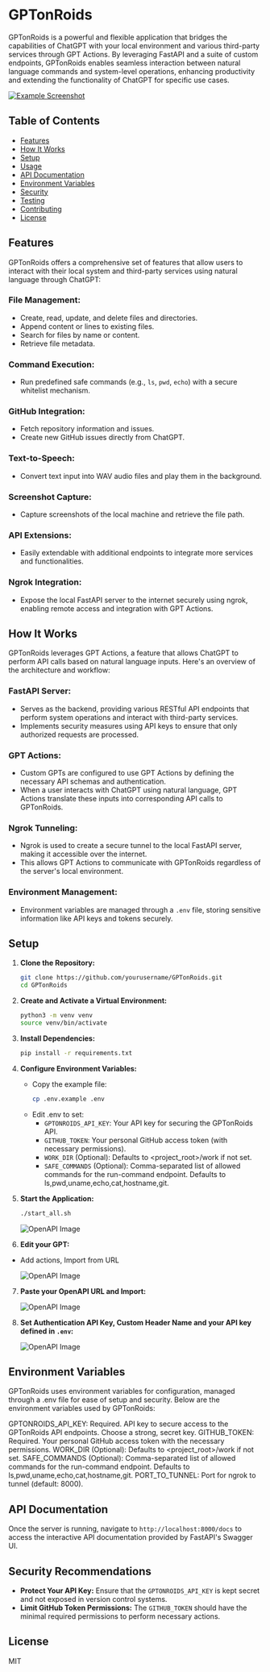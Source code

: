 # GPTonRoids

GPTonRoids is a powerful and flexible application that bridges the capabilities of ChatGPT with your local environment and various third-party services through GPT Actions. By leveraging FastAPI and a suite of custom endpoints, GPTonRoids enables seamless interaction between natural language commands and system-level operations, enhancing productivity and extending the functionality of ChatGPT for specific use cases.

[![Example Screenshot](./docs/gptonroids_example1_thumb.png)](./docs/gptonroids_example1.png)


## Table of Contents
- [Features](#features)
- [How It Works](#how-it-works)
- [Setup](#setup)
- [Usage](#usage)
- [API Documentation](#api-documentation)
- [Environment Variables](#environment-variables)
- [Security](#security)
- [Testing](#testing)
- [Contributing](#contributing)
- [License](#license)

## Features

GPTonRoids offers a comprehensive set of features that allow users to interact with their local system and third-party services using natural language through ChatGPT:

### File Management:
- Create, read, update, and delete files and directories.
- Append content or lines to existing files.
- Search for files by name or content.
- Retrieve file metadata.

### Command Execution:
- Run predefined safe commands (e.g., `ls`, `pwd`, `echo`) with a secure whitelist mechanism.

### GitHub Integration:
- Fetch repository information and issues.
- Create new GitHub issues directly from ChatGPT.

### Text-to-Speech:
- Convert text input into WAV audio files and play them in the background.

### Screenshot Capture:
- Capture screenshots of the local machine and retrieve the file path.

### API Extensions:
- Easily extendable with additional endpoints to integrate more services and functionalities.

### Ngrok Integration:
- Expose the local FastAPI server to the internet securely using ngrok, enabling remote access and integration with GPT Actions.

## How It Works

GPTonRoids leverages GPT Actions, a feature that allows ChatGPT to perform API calls based on natural language inputs. Here's an overview of the architecture and workflow:

### FastAPI Server:
- Serves as the backend, providing various RESTful API endpoints that perform system operations and interact with third-party services.
- Implements security measures using API keys to ensure that only authorized requests are processed.

### GPT Actions:
- Custom GPTs are configured to use GPT Actions by defining the necessary API schemas and authentication.
- When a user interacts with ChatGPT using natural language, GPT Actions translate these inputs into corresponding API calls to GPTonRoids.

### Ngrok Tunneling:
- Ngrok is used to create a secure tunnel to the local FastAPI server, making it accessible over the internet.
- This allows GPT Actions to communicate with GPTonRoids regardless of the server's local environment.

### Environment Management:
- Environment variables are managed through a `.env` file, storing sensitive information like API keys and tokens securely.

## Setup

1. **Clone the Repository:**
   ```bash
   git clone https://github.com/yourusername/GPTonRoids.git
   cd GPTonRoids
   ```

2. **Create and Activate a Virtual Environment:**
   ```bash
   python3 -m venv venv
   source venv/bin/activate
   ```

3. **Install Dependencies:**
   ```bash
   pip install -r requirements.txt
   ```

4. **Configure Environment Variables:**
   - Copy the example file:
     ```bash
     cp .env.example .env
     ```
   - Edit .env to set:
      - `GPTONROIDS_API_KEY`: Your API key for securing the GPTonRoids API.
      - `GITHUB_TOKEN`: Your personal GitHub access token (with necessary permissions).
      - `WORK_DIR` (Optional): Defaults to <project_root>/work if not set.
      - `SAFE_COMMANDS` (Optional): Comma-separated list of allowed commands for the run-command endpoint. Defaults to ls,pwd,uname,echo,cat,hostname,git.

5. **Start the Application:**
   ```bash
   ./start_all.sh
   ```

   ![OpenAPI Image](./docs/openapi_url_resized.png)

6. **Edit your GPT:**
- Add actions, Import from URL

   ![OpenAPI Image](./docs/gpt_step1.png)

7. **Paste your OpenAPI URL and Import:**

   ![OpenAPI Image](./docs/gpt_step2.png)

8. **Set Authentication API Key, Custom Header Name and your API key defined in `.env`:**

   ![OpenAPI Image](./docs/gpt_step3.png)

## Environment Variables

GPTonRoids uses environment variables for configuration, managed through a .env file for ease of setup and security. Below are the environment variables used by GPTonRoids:

GPTONROIDS_API_KEY: Required. API key to secure access to the GPTonRoids API endpoints. Choose a strong, secret key.
GITHUB_TOKEN: Required. Your personal GitHub access token with the necessary permissions.
WORK_DIR (Optional): Defaults to <project_root>/work if not set.
SAFE_COMMANDS (Optional): Comma-separated list of allowed commands for the run-command endpoint. Defaults to ls,pwd,uname,echo,cat,hostname,git.
PORT_TO_TUNNEL: Port for ngrok to tunnel (default: 8000).

## API Documentation

Once the server is running, navigate to `http://localhost:8000/docs` to access the interactive API documentation provided by FastAPI's Swagger UI.

## Security Recommendations

- **Protect Your API Key:** Ensure that the `GPTONROIDS_API_KEY` is kept secret and not exposed in version control systems.
- **Limit GitHub Token Permissions:** The `GITHUB_TOKEN` should have the minimal required permissions to perform necessary actions.

## License

MIT

